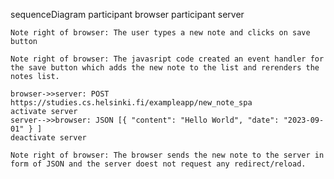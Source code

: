 sequenceDiagram
participant browser
participant server

    Note right of browser: The user types a new note and clicks on save button

    Note right of browser: The javasript code created an event handler for the save button which adds the new note to the list and rerenders the notes list.

    browser->>server: POST https://studies.cs.helsinki.fi/exampleapp/new_note_spa
    activate server
    server-->>browser: JSON [{ "content": "Hello World", "date": "2023-09-01" } ]
    deactivate server

    Note right of browser: The browser sends the new note to the server in form of JSON and the server doest not request any redirect/reload.
